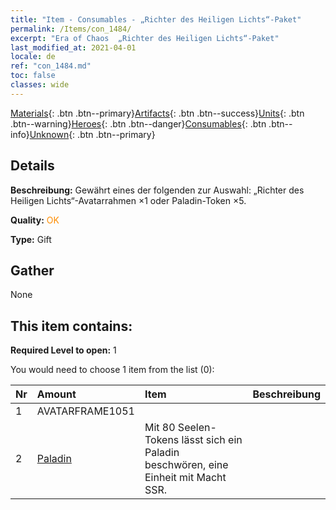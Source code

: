 ```yaml
---
title: "Item - Consumables - „Richter des Heiligen Lichts“-Paket"
permalink: /Items/con_1484/
excerpt: "Era of Chaos  „Richter des Heiligen Lichts“-Paket"
last_modified_at: 2021-04-01
locale: de
ref: "con_1484.md"
toc: false
classes: wide
---
```

 [Materials](/de/Items/){: .btn .btn--primary}[Artifacts](/de/Items/Artifacts/){: .btn .btn--success}[Units](/de/Items/Units/){: .btn .btn--warning}[Heroes](/de/Items/Heroes/){: .btn .btn--danger}[Consumables](/de/Items/Consumables/){: .btn .btn--info}[Unknown](/de/Items/Unknown/){: .btn .btn--primary}

## Details
 **Beschreibung:** Gewährt eines der folgenden zur Auswahl: „Richter des Heiligen Lichts“-Avatarrahmen ×1 oder Paladin-Token ×5.

 **Quality:** <span style="color: #FF8C00">OK</span>

 **Type:** Gift

## Gather

  None

## This item contains:

 **Required Level to open:** 1

 You would need to choose 1 item from the list (0):

  | Nr | Amount |     Item    | Beschreibung |
  |:---|:-------|:------------|:-----------:|
  | 1 | AVATARFRAME1051 | 
  | 2 | [Paladin](/de/Items/unt_197/) | Mit 80 Seelen-Tokens lässt sich ein Paladin beschwören, eine Einheit mit Macht SSR. | 
